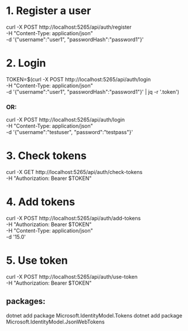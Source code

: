 # 1. Register a user
curl -X POST http://localhost:5265/api/auth/register \
-H "Content-Type: application/json" \
-d '{"username":"user1", "passwordHash":"password1"}'

# 2. Login
TOKEN=$(curl -X POST http://localhost:5265/api/auth/login \
-H "Content-Type: application/json" \
-d '{"username":"user1", "passwordHash":"password1"}' | jq -r '.token')

### OR:
curl -X POST http://localhost:5265/api/auth/login \
     -H "Content-Type: application/json" \
     -d '{"username":"testuser", "password":"testpass"}'

# 3. Check tokens
curl -X GET http://localhost:5265/api/auth/check-tokens \
-H "Authorization: Bearer $TOKEN"

# 4. Add tokens
curl -X POST http://localhost:5265/api/auth/add-tokens \
-H "Authorization: Bearer $TOKEN" \
-H "Content-Type: application/json" \
-d '15.0'

# 5. Use token
curl -X POST http://localhost:5265/api/auth/use-token \
-H "Authorization: Bearer $TOKEN"

## packages:
dotnet add package Microsoft.IdentityModel.Tokens
dotnet add package Microsoft.IdentityModel.JsonWebTokens
